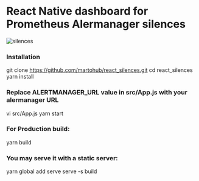 # React Native dashboard for Prometheus Alermanager silences

![silences](./silences.jpg)

### Installation
git clone https://github.com/martohub/react_silences.git
cd react_silences
yarn install
### Replace ALERTMANAGER_URL value in src/App.js with your alermanager URL
vi src/App.js
yarn start

### For Production build:
yarn build

### You may serve it with a static server:
  yarn global add serve
  serve -s build
